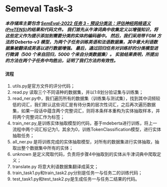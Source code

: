 # Semeval Task-3



##### 本存储库主要包含 [SemEval-2022 任务 3 - 预设分类法：评估神经网络语义 (PreTENS)](https://sites.google.com/view/semeval2022-pretens/)的结果和代码文件。 我们首先从牛津词典中收集定义以增强知识，将这些定义作为提示添加到需要分类的实体的编码器中。 然后，我们采用带 FGM 方法的 Deberta-v3 模型，为两个子任务训练英语和法语数据集，其中意大利语数据集被翻译成英语以进行数据增强。 最后，通过回归任务对训练好的分类模型进行微调（500 个来自回归，5000 个来自分类数据集）。 实验结果表明，所提出的方法在两个子任务中均胜出，证明了我们方法的有效性。



#### 流程

1. utils.py是官方文件的评分代码；
2. read.py 读取三个不同语种的数据集，并以1:8划分验证集与训练集；
3. read_ner.py中，我们遍历所有的数据集（训练集与测试集），找到其中词频较低的词汇，我们默认这些词汇是有待分类的层次性词汇，之后再次遍历数据集，如果一段话中蕴含两个完整词汇，则将本条样本重构为实体抽取样本，并将两个完整词汇作为标签；
4. train_ner.py,是训练实体抽取模型的代码，基于mdeberta进行训练，将上一流程中两个词汇标记为1，其余为0，训练TokenClassification模型，进行实体抽取任务；
5. all_ner.pu 是将训练完成的实体抽取模型，对所有的数据集进行实体抽取，抽取出整个数据集中所有的实体；
6.    unknown  是定义爬取代码，负责将步骤4中抽取到的实体从牛津词典中爬取定义；
7.  translate.py 将意大利语数据集翻译成英文；
8. train_task1.py和train_task2.py分别是任务一与任务二的训练代码；
9. test_task1.py和test_task2.py是生成任务一与任务二结果的代码。